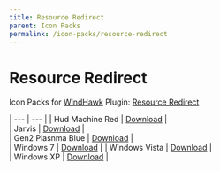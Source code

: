 ```yaml
---
title: Resource Redirect
parent: Icon Packs
permalink: /icon-packs/resource-redirect
---
```


Resource Redirect
=============================
Icon Packs for [WindHawk](https://windhawk.net/) Plugin: [Resource Redirect](https://windhawk.net/mods/icon-resource-redirect)


| --- | --- |
| Hud Machine Red | [Download][HudMachineRed] |  
| Jarvis | [Download][Jarvis] |  
| Gen2 Plasnma Blue | [Download][PlasmaBlue] |  
| Windows 7 | [Download][Win7] | 
| Windows Vista | [Download][WinVista] |  
| Windows XP | [Download][WinXP] |  

[Win7]: https://gitlab.com/the-back-room/resource-redirect/-/tree/main/icon-packs/Windows-7
[WinVista]: https://gitlab.com/the-back-room/resource-redirect/-/archive/main/resource-redirect-main.zip?path=icon-packs/Windows-Vista
[WinXP]: https://gitlab.com/the-back-room/resource-redirect/-/archive/main/resource-redirect-main.zip?path=icon-packs/Windows-XP
[PlasmaBlue]: https://gitlab.com/the-back-room/resource-redirect/-/archive/main/resource-redirect-main.zip?path=icon-packs/Plasma-Blue-V2
[Jarvis]: https://gitlab.com/the-back-room/resource-redirect/-/archive/main/resource-redirect-main.zip?path=icon-packs/Jarvis
[HudMachineRed]: https://gitlab.com/the-back-room/resource-redirect/-/archive/main/resource-redirect-main.zip?path=icon-packs/HUD-Machine-Red
